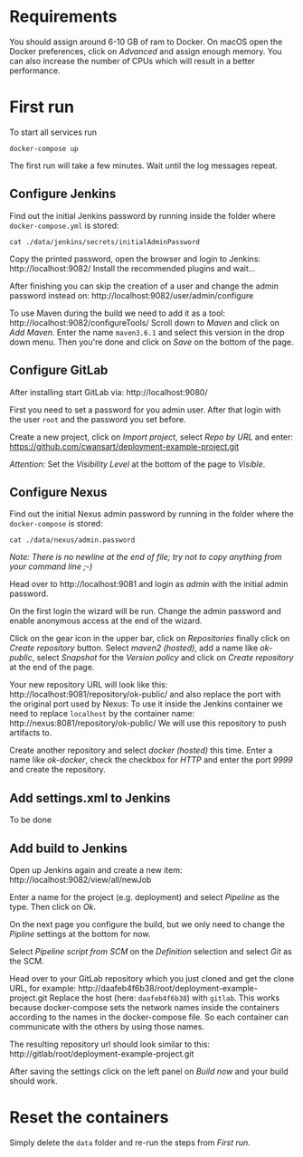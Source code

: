 # Requirements

You should assign around 6-10 GB of ram to Docker. On macOS open the Docker preferences, click on _Advanced_ and assign enough memory. You can also increase the number of CPUs which will result in a better performance.

# First run

To start all services run 

```
docker-compose up
```

The first run will take a few minutes. Wait until the log messages repeat.

## Configure Jenkins

Find out the initial Jenkins password by running inside the folder where `docker-compose.yml` is stored:

```
cat ./data/jenkins/secrets/initialAdminPassword
```

Copy the printed password, open the browser and login to Jenkins: http://localhost:9082/
Install the recommended plugins and wait...

After finishing you can skip the creation of a user and change the admin password instead on: http://localhost:9082/user/admin/configure

To use Maven during the build we need to add it as a tool: http://localhost:9082/configureTools/
Scroll down to _Maven_ and click on _Add Maven_. Enter the name `maven3.6.1` and select this version in the drop down menu. Then you're done and click on _Save_ on the bottom of the page.

## Configure GitLab

After installing start GitLab via: http://localhost:9080/

First you need to set a password for you admin user. After that login with the user `root` and the password you set before.

Create a new project, click on _Import project_, select _Repo by URL_ and enter: https://github.com/cwansart/deployment-example-project.git

*Attention:* Set the _Visibility Level_ at the bottom of the page to _Visible_.

## Configure Nexus

Find out the initial Nexus admin password by running in the folder where the `docker-compose` is stored:

```
cat ./data/nexus/admin.password
```
_Note: There is no newline at the end of file; try not to copy anything from your command line ;-)_

Head over to http://localhost:9081 and login as _admin_ with the initial admin password.

On the first login the wizard will be run. Change the admin password and enable anonymous access at the end of the wizard.

Click on the gear icon in the upper bar, click on _Repositories_ finally click on _Create repository_ button. Select _maven2 (hosted)_, add a name like _ok-public_, select _Snapshot_ for the _Version policy_ and click on _Create repository_ at the end of the page.

Your new repository URL will look like this: http://localhost:9081/repository/ok-public/ and also replace the port with the original port used by Nexus:
To use it inside the Jenkins container we need to replace `localhost` by the container name: http://nexus:8081/repository/ok-public/
We will use this repository to push artifacts to.

Create another repository and select _docker (hosted)_ this time. Enter a name like _ok-docker_, check the checkbox for _HTTP_ and enter the port _9999_ and create the repository.


## Add settings.xml to Jenkins

To be done

## Add build to Jenkins

Open up Jenkins again and create a new item: http://localhost:9082/view/all/newJob

Enter a name for the project (e.g. deployment) and select _Pipeline_ as the type. Then click on _Ok_.

On the next page you configure the build, but we only need to change the _Pipline_ settings at the bottom for now.

Select _Pipeline script from SCM_ on the _Definition_ selection and select _Git_ as the SCM.

Head over to your GitLab repository which you just cloned and get the clone URL, for example: http://daafeb4f6b38/root/deployment-example-project.git
Replace the host (here: `daafeb4f6b38`) with `gitlab`. This works because docker-compose sets the network names inside the containers according to the names in the docker-compose file. So each container can communicate with the others by using those names.

The resulting repository url should look similar to this: http://gitlab/root/deployment-example-project.git

After saving the settings click on the left panel on _Build now_ and your build should work.

# Reset the containers

Simply delete the `data` folder and re-run the steps from _First run_.